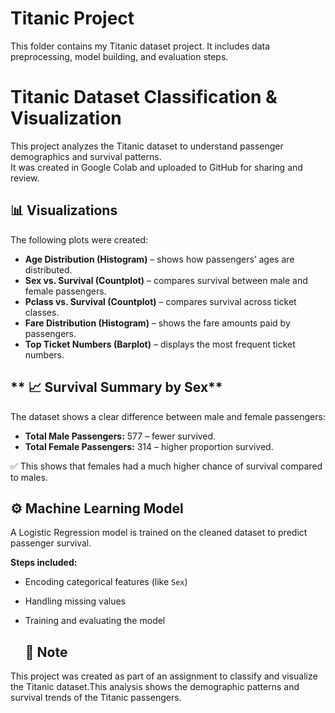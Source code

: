 # Titanic Project

This folder contains my Titanic dataset project.
It includes data preprocessing, model building, and evaluation steps.

# **Titanic Dataset Classification & Visualization**

This project analyzes the Titanic dataset to understand passenger demographics and survival patterns.  
It was created in Google Colab and uploaded to GitHub for sharing and review.

## **📊 Visualizations**
The following plots were created:

- **Age Distribution (Histogram)** – shows how passengers’ ages are distributed.
- **Sex vs. Survival (Countplot)** – compares survival between male and female passengers.
- **Pclass vs. Survival (Countplot)** – compares survival across ticket classes.
- **Fare Distribution (Histogram)** – shows the fare amounts paid by passengers.
- **Top Ticket Numbers (Barplot)** – displays the most frequent ticket numbers.
  
## ** 📈 Survival Summary by Sex**
The dataset shows a clear difference between male and female passengers:

- **Total Male Passengers:** 577 – fewer survived.  
- **Total Female Passengers:** 314 – higher proportion survived.  

✅ This shows that females had a much higher chance of survival compared to males.

 ## **⚙️ Machine Learning Model**
A Logistic Regression model is trained on the cleaned dataset to predict passenger survival.

**Steps included:**
- Encoding categorical features (like `Sex`)
- Handling missing values
- Training and evaluating the model

  ## **📝 Note**
This project was created as part of an assignment to classify and visualize the Titanic dataset.This analysis shows the demographic patterns and survival trends of the Titanic passengers.




